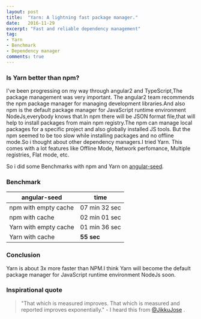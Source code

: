 ```yaml
---
layout: post
title:  "Yarn: A lightning fast package manager."
date:   2016-11-29
excerpt: "Fast and reliable dependency management"
tag:
- Yarn
- Benchmark
- Dependency manager
comments: true
---
```


### Is Yarn better than npm?
<p> I've been progressing on my way through angular2 and TypeScript,The package management was very important.
The angular2 team recommends the npm package manager for managing development libraries.And also npm is the default
package manager for JavaScript runtime environment NodeJs,everybody knows that.In npm there will be JSON format file,that will help to
install packages from main npm registry.The npm can manage local packages for a specific project and also globally installed JS tools.
But the npm seemed to be too slow while installing packages and no offline mode.So i thought about other dependency managers.I tried Yarn.
This comes with a lot features like Offline Mode, Network perfomance, Multiple registries, Flat mode, etc.</p>
  So i did some Benchmarks with npm and Yarn on <a href="https://github.com/mgechev/angular-seed">angular-seed</a>.

### Benchmark
| angular-seed          | time          |
|-----------------------|---------------|
| npm with empty cache  | 07 min 32 sec |
| npm with cache        | 02 min 01 sec |
| Yarn with empty cache | 01 min 36 sec |
| Yarn with cache       | <b>55 sec</b> |

### Conclusion
Yarn is about 3x more faster than NPM.I think Yarn will become  the default package manager for JavaScript runtime environment NodeJs soon.


### Inspirational quote

> "That which is measured improves. That which is measured and reported improves exponentially." - I heard this from <a href="https://twitter.com/JikkuJose"> @JikkuJose</a> .

